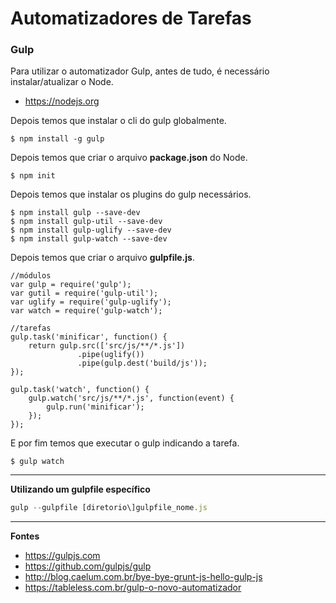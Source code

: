 # Automatizadores de Tarefas

### **Gulp**

Para utilizar o automatizador Gulp, antes de tudo, é necessário instalar/atualizar o Node.  
- https://nodejs.org

Depois temos que instalar o cli do gulp globalmente.  

```
$ npm install -g gulp
```

Depois temos que criar o arquivo **package.json** do Node.

```
$ npm init
```

Depois temos que instalar os plugins do gulp necessários.

```
$ npm install gulp --save-dev
$ npm install gulp-util --save-dev
$ npm install gulp-uglify --save-dev
$ npm install gulp-watch --save-dev
```

Depois temos que criar o arquivo **gulpfile.js**.

```
//módulos
var gulp = require('gulp');
var gutil = require('gulp-util');
var uglify = require('gulp-uglify');
var watch = require('gulp-watch');

//tarefas
gulp.task('minificar', function() {
    return gulp.src(['src/js/**/*.js'])
               .pipe(uglify())
               .pipe(gulp.dest('build/js')); 
});

gulp.task('watch', function() {
    gulp.watch('src/js/**/*.js', function(event) {
        gulp.run('minificar');
    });
});
```

E por fim temos que executar o gulp indicando a tarefa.

```
$ gulp watch
```

---

**Utilizando um gulpfile específico** 

```javascript
gulp --gulpfile [diretorio\]gulpfile_nome.js
```

---

**Fontes**

- https://gulpjs.com
- https://github.com/gulpjs/gulp
- http://blog.caelum.com.br/bye-bye-grunt-js-hello-gulp-js
- https://tableless.com.br/gulp-o-novo-automatizador
